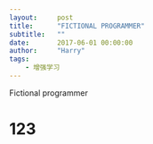 ```yaml
---
layout:     post
title:      "FICTIONAL PROGRAMMER"
subtitle:   ""
date:       2017-06-01 00:00:00
author:     "Harry"
tags:
    - 增强学习
---
```


Fictional programmer 

<h1> 123 </h1>


<script>
    window.onload=function(){ 
        
        $.ajax({
            type: "GET",
            url: "http://api.hackiey.com:8000/api/?input1=100&input2=200",
            xhrFields:{'Access-Control-Allow-Origin': '*'}}
        ).done(function(msg){
            console.log ("Data Saved: " + msg)
        }).fail(function(jqXHR, textStatus){
            console.log ("fail: " + textStatus)
        })
    }
    
</script>